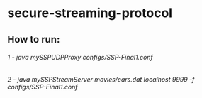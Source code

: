 # secure-streaming-protocol

## How to run:
###### 1 - java mySSPUDPProxy configs/SSP-Final1.conf
###### 2 - java mySSPStreamServer movies/cars.dat localhost 9999 -f configs/SSP-Final1.conf
